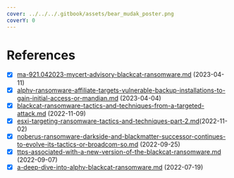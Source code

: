 ```yaml
---
cover: ../../../.gitbook/assets/bear_mudak_poster.png
coverY: 0
---
```


# References

* [x] [ma-921.042023-mycert-advisory-blackcat-ransomware.md](ma-921.042023-mycert-advisory-blackcat-ransomware.md "mention") (2023-04-11)
* [x] [alphv-ransomware-affiliate-targets-vulnerable-backup-installations-to-gain-initial-access-or-mandian.md](alphv-ransomware-affiliate-targets-vulnerable-backup-installations-to-gain-initial-access-or-mandian.md "mention") (2023-04-04)
* [x] [blackcat-ransomware-tactics-and-techniques-from-a-targeted-attack.md](blackcat-ransomware-tactics-and-techniques-from-a-targeted-attack.md "mention") (2022-11-09)
* [x] [esxi-targeting-ransomware-tactics-and-techniques-part-2.md](esxi-targeting-ransomware-tactics-and-techniques-part-2.md "mention")(2022-11-02)
* [x] [noberus-ransomware-darkside-and-blackmatter-successor-continues-to-evolve-its-tactics-or-broadcom-so.md](noberus-ransomware-darkside-and-blackmatter-successor-continues-to-evolve-its-tactics-or-broadcom-so.md "mention") (2022-09-25)
* [x] [ttps-associated-with-a-new-version-of-the-blackcat-ransomware.md](ttps-associated-with-a-new-version-of-the-blackcat-ransomware.md "mention") (2022-09-07)
* [x] [a-deep-dive-into-alphv-blackcat-ransomware.md](a-deep-dive-into-alphv-blackcat-ransomware.md "mention") (2022-07-19)
